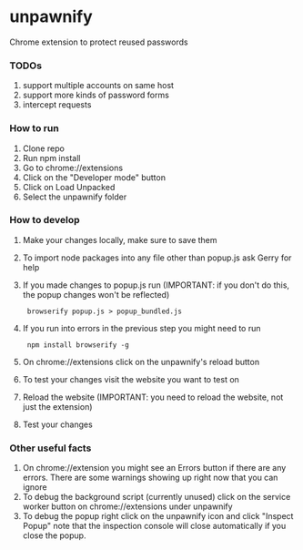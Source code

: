 # unpawnify
Chrome extension to protect reused passwords

### TODOs
1. support multiple accounts on same host
2. support more kinds of password forms
3. intercept requests
### How to run

1. Clone repo
1. Run npm install
1. Go to chrome://extensions
2. Click on the "Developer mode" button
3. Click on Load Unpacked
4. Select the unpawnify folder

### How to develop

1. Make your changes locally, make sure to save them
2. To import node packages into any file other than popup.js ask Gerry for help
2. If you made changes to popup.js run (IMPORTANT: if you don't do this, the popup changes won't be reflected)

        browserify popup.js > popup_bundled.js

3. If you run into errors in the previous step you might need to run

        npm install browserify -g

3. On chrome://extensions click on the unpawnify's reload button
4. To test your changes visit the website you want to test on
5. Reload the website (IMPORTANT: you need to reload the website, not just the extension)
6. Test your changes

### Other useful facts

1. On chrome://extension you might see an Errors button if there are any errors. There are some warnings showing up right now that you can ignore
2. To debug the background script (currently unused) click on the service worker button on chrome://extensions under unpawnify
3. To debug the popup right click on the unpawnify icon and click "Inspect Popup" note that the inspection console will close automatically if you close the popup.
